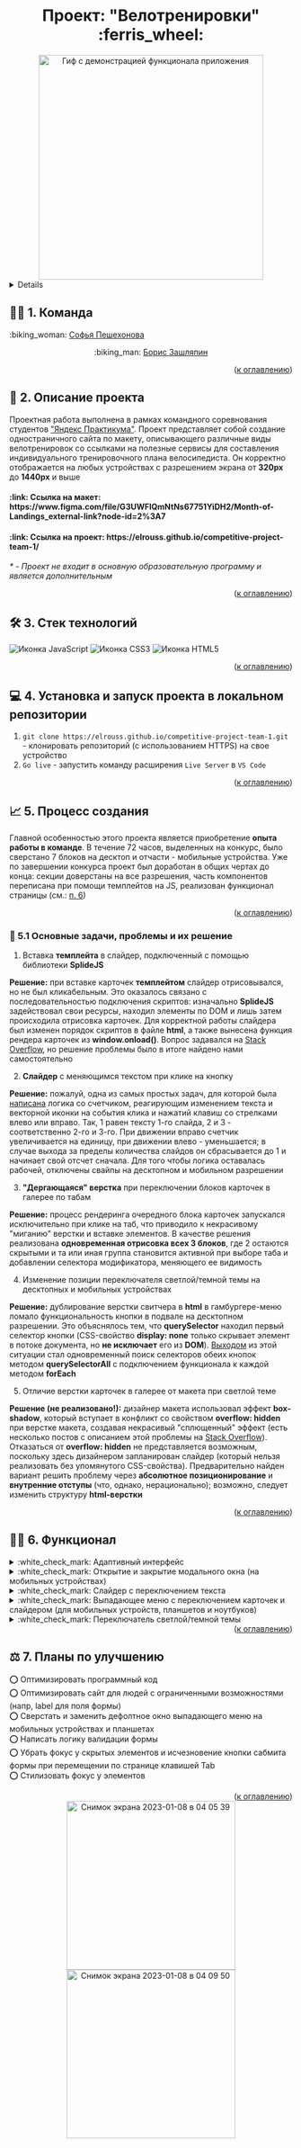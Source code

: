 <h1 align="center">Проект: "Велотренировки" :ferris_wheel:</h1>

<div align="center">
  <a href="https://elrouss.github.io/competitive-project-team-1/">
    <img src="https://user-images.githubusercontent.com/108838349/211172101-71356242-536a-45a5-b3b4-3423b1fa578a.gif" width="400" alt="Гиф с демонстрацией функционала приложения">
  </a>
</div>

<a name="summary">
<details>
  <summary>Оглавление</summary>
  <ol>
    <li><a href="#team">Команда</a></li>
    <li><a href="#project-description">Описание проекта</a></li>
    <li><a href="#technologies">Стек технологий</a></li>
    <li><a href="#installation">Установка и запуск проекта в локальном репозитории</a></li>
    <li><a href="#establishing">Процесс создания</a></li>
    <ul>
      <li><a href="#tasks-and-problems">Основные задачи, проблемы и их решение</a></li>
    </ul>
    <li><a href="#functionality">Функционал</a></li>
    <li><a href="#enhancement">Планы по улучшению</a></li>
  </ol>
</details>
</a>

<a name="team"><h2>:technologist: 1. Команда</h2></a>
<p>:biking_woman: <a href="https://github.com/sofiapeshekhonova">Софья Пешехонова</a></p>
<p align="center">:biking_man: <a href="https://github.com/elrouss">Борис Зашляпин</a></p>

<div align="right">(<a href="#summary">к оглавлению</a>)</div>

<a name="project-description"><h2>:page_with_curl: 2. Описание проекта</h2></a>
Проектная работа выполнена в рамках командного соревнования студентов <a href="https://practicum.yandex.ru/">"Яндекс Практикума"</a>. Проект представляет собой создание одностраничного сайта по макету, описывающего различные виды велотренировок со ссылками на полезные сервисы для составления индивидуального тренировочного плана велосипедиста. Он корректно отображается на любых устройствах с разрешением экрана от <b>320px</b> до <b>1440px</b> и выше

<h4>:link: Ссылка на макет: https://www.figma.com/file/G3UWFlQmNtNs67751YiDH2/Month-of-Landings_external-link?node-id=2%3A7</h4>
<h4>:link: Ссылка на проект: https://elrouss.github.io/competitive-project-team-1/</h4>
<p><i>* - Проект не входит в основную образовательную программу и является дополнительным</i></p>

<div align="right">(<a href="#summary">к оглавлению</a>)</div>

<a name="technologies"><h2>:hammer_and_wrench: 3. Стек технологий</h2></a>
<span>
  <img src="https://img.shields.io/badge/JavaScript-323330?style=for-the-badge&logo=javascript&logoColor=F7DF1E" alt="Иконка JavaScript">
  <img src="https://img.shields.io/badge/CSS3-1572B6?style=for-the-badge&logo=css3&logoColor=white" alt="Иконка CSS3">
  <img src="https://img.shields.io/badge/HTML5-E34F26?style=for-the-badge&logo=html5&logoColor=white" alt="Иконка HTML5">
</span>

<div align="right">(<a href="#summary">к оглавлению</a>)</div>

<a name="installation"><h2>:computer: 4. Установка и запуск проекта в локальном репозитории</h2></a>
1. `git clone https://elrouss.github.io/competitive-project-team-1.git` - клонировать репозиторий (с использованием HTTPS) на свое устройство
2. `Go live` - запустить команду расширения `Live Server` в `VS Code`

<div align="right">(<a href="#summary">к оглавлению</a>)</div>

<a name="establishing"><h2>:chart_with_upwards_trend: 5. Процесс создания</h2></a>
Главной особенностью этого проекта является приобретение <b>опыта работы в команде</b>. В течение 72 часов, выделенных на конкурс, было сверстано 7 блоков на десктоп и отчасти - мобильные устройства. Уже по завершении конкурса проект был доработан в общих чертах до конца: секции доверстаны на все разрешения, часть компонентов переписана при помощи темплейтов на JS, реализован функционал страницы (см.: <a href="#functionality">п. 6</a>)

<div align="right">(<a href="#summary">к оглавлению</a>)</div>

<a name="tasks-and-problems"><h3>:exploding_head: 5.1 Основные задачи, проблемы и их решение</h3></a>
1. Вставка <b>темплейта</b> в слайдер, подключенный с помощью библиотеки <b>SplideJS</b>
<p>
  <b>Решение:</b> при вставке карточек <b>темплейтом</b> слайдер отрисовывался, но не был кликабельным. Это оказалось связано с последовательностью подключения скриптов: изначально <b>SplideJS</b> задействовал свои ресурсы, находил элементы по DOM и лишь затем происходила отрисовка карточек. Для корректной работы слайдера был изменен порядок скриптов в файле <b>html</b>, а также вынесена функция рендера карточек из <b>window.onload()</b>. Вопрос задавался на <a href="https://stackoverflow.com/questions/75009781/does-splide-work-if-i-insert-element-in-dom-with-tag-template-vanilla-js">Stack Overflow</a>, но решение проблемы было в итоге найдено нами самостоятельно
</p>

2. <b>Слайдер</b> с меняющимся текстом при клике на кнопку
<p>
  <b>Решение:</b> пожалуй, одна из самых простых задач, для которой была <a href="https://github.com/elrouss/competitive-project-team-1/commit/5a18ae4fdf847142faa57103c66545c287cf0f29#:~:text=//%20%D0%A1%D0%B5%D0%BA%D1%86%D0%B8%D1%8F%20%22Roads%22.%20%D0%9F%D0%B5%D1%80%D0%B5%D0%BA%D0%BB%D1%8E%D1%87%D0%B5%D0%BD%D0%B8%D0%B5%20%D0%B7%D0%B0%D0%B3%D0%BE%D0%BB%D0%BE%D0%B2%D0%BA%D0%B0%20%D0%B8%20%D1%82%D0%B5%D0%BA%D1%81%D1%82%D0%B0%20%D1%81%D0%BB%D0%B0%D0%B9%D0%B4%D0%B5%D1%80%D0%B0">написана</a> логика со счетчиком, реагирующим изменением текста и векторной иконки на события клика и нажатий клавиш со стрелками влево или вправо. Так, 1 равен тексту 1-го слайда, 2 и 3 - соответственно 2-го и 3-го. При движении вправо счетчик увеличивается на единицу, при движении влево - уменьшается; в случае выхода за пределы количества слайдов он сбрасывается до 1 и начинает свой отсчет сначала. Для того чтобы логика оставалась рабочей, отключены свайпы на десктопном и мобильном разрешении
</p>

3. <b>"Дергающаяся" верстка</b> при переключении блоков карточек в галерее по табам
<p>
  <b>Решение:</b> процесс рендеринга очередного блока карточек запускался исключительно при клике на таб, что приводило к некрасивому "миганию" верстки и вставке элементов. В качестве решения реализована <b>одновременная отрисовка всех 3 блоков</b>, где 2 остаются скрытыми и та или иная группа становится активной при выборе таба и добавлении селектора модификатора, меняющего ее видимость
</p>

4. Изменение позиции переключателя светлой/темной темы на десктопных и мобильных устройствах
<p>
  <b>Решение:</b> дублирование верстки свитчера в <b>html</b> в гамбургере-меню ломало функциональность кнопки в подвале на десктопном разрешении. Это объяснялось тем, что <b>querySelector</b> находил первый селектор кнопки (CSS-свойство <b>display: none</b> только скрывает элемент в потоке документа, но <b>не исключает</b> его из <b>DOM</b>). <a href="https://github.com/elrouss/competitive-project-team-1/commit/693ef4e22a2bcc67856f05be7495b225c07a9403#:~:text=theme)%20%7B-,function%20considerStartPositionBtnTheme(theme)%20%7B,-theme%20%3D%3D%3D%20%27light">Выходом</a> из этой ситуации стал одновременный поиск селекторов обеих кнопок методом <b>querySelectorAll</b> с подключением функционала к каждой методом <b>forEach</b>
</p>

5. Отличие верстки карточек в галерее от макета при светлой теме
<p>
  <b>Решение (не реализовано!):</b> дизайнер макета использовал эффект <b>box-shadow</b>, который вступает в конфликт со свойством <b>overflow: hidden</b> при верстке макета, создавая некрасивый "сплющенный" эффект (есть несколько постов с описанием этой проблемы на <a href="https://stackoverflow.com/questions/34238094/show-box-shadow-outside-of-overflow-area">Stack Overflow</a>). Отказаться от <b>overflow: hidden</b> не представляется возможным, поскольку здесь дизайнером запланирован слайдер (который нельзя реализовать без упомянутого CSS-свойства). Предварительно найден вариант решить проблему через <b>абсолютное позиционирование</b> и <b>внутренние отступы</b> (что, однако, нерационально); возможно, следует изменить структуру <b>html-верстки</b>
</p>

<div align="right">(<a href="#summary">к оглавлению</a>)</div>

<a name="functionality"><h2>:man_mechanic: 6. Функционал</h2></a>
<details>
  <summary>:white_check_mark: Адаптивный интерфейс</summary>
  <a href="https://elrouss.github.io/mesto/">
    <img width="500" src="https://user-images.githubusercontent.com/108838349/217515351-dc5fec13-4bd8-4069-b0a1-8eb3dbbb882d.gif" alt="Гиф с демонстрацией адаптивного интерфейса сайта">
  </a>
</details>

<details>
  <summary>:white_check_mark: Открытие и закрытие модального окна (на мобильных устройствах)</summary>
  <a href="https://elrouss.github.io/mesto/">
    <img width="250" src="https://user-images.githubusercontent.com/108838349/217513763-46ca6bcb-7d23-41ac-baca-6ec7f42ac4df.gif" alt="Гиф с демонстрацией открытия и закрытия модального окна (на мобильных устройствах)">
  </a>
</details>

<details>
  <summary>:white_check_mark: Слайдер с переключением текста</summary>
  <a href="https://elrouss.github.io/mesto/">
    <img width="250" src="https://user-images.githubusercontent.com/108838349/217513799-62d333b0-969a-46a0-be63-0cfd577f9290.gif" alt="Гиф с демонстрацией слайдера с переключением текста">
  </a>
</details>

<details>
  <summary>:white_check_mark: Выпадающее меню с переключением карточек и слайдером (для мобильных устройств, планшетов и ноутбуков)</summary>
  <a href="https://elrouss.github.io/mesto/">
    <img width="250" src="https://user-images.githubusercontent.com/108838349/217515328-3d057910-07b7-4bfd-aec5-e624ffde4c64.gif" alt="Гиф с демонстрацией выпадающего меню с переключением карточек и слайдером">
  </a>
</details>

<details>
  <summary>:white_check_mark: Переключатель светлой/темной темы</summary>
  <a href="https://elrouss.github.io/mesto/">
    <img width="250" src="https://user-images.githubusercontent.com/108838349/217513875-845a0fdd-1666-435c-af21-78c117750fbb.gif" alt="Гиф с демонстрацией переключателя светлой/темной темы">
  </a>
</details>

<div align="right">(<a href="#summary">к оглавлению</a>)</div>

<a name="enhancement"><h2>:balance_scale: 7. Планы по улучшению</h2></a>
:o: Оптимизировать программный код<br>
:o: Оптимизировать сайт для людей с ограниченными возможностями (напр, label для поля формы)<br>
:o: Сверстать и заменить дефолтное окно выпадающего меню на мобильных устройствах и планшетах<br>
:o: Написать логику валидации формы<br>
:o: Убрать фокус у скрытых элементов и исчезновение кнопки сабмита формы при перемещении по странице клавишей Tab<br>
:o: Стилизовать фокус у элементов<br>

<div align="right">(<a href="#summary">к оглавлению</a>)</div>

<div align="center">
  <a href="https://elrouss.github.io/competitive-project-team-1/">
    <img width="300" alt="Снимок экрана 2023-01-08 в 04 05 39" src="https://user-images.githubusercontent.com/108838349/211173460-6c9f0420-c278-4ba1-91e6-d3c7561d1fcc.png">
  </a>
  <a href="https://elrouss.github.io/competitive-project-team-1/">
    <img width="300" alt="Снимок экрана 2023-01-08 в 04 09 50" src="https://user-images.githubusercontent.com/108838349/211173559-b7801344-c8ce-4636-96da-73156e5b97bd.png">
  </a>
</div>
